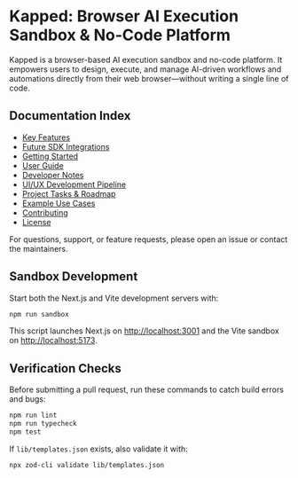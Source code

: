 # Kapped: Browser AI Execution Sandbox & No-Code Platform

Kapped is a browser-based AI execution sandbox and no-code platform. It empowers users to design, execute, and manage AI-driven workflows and automations directly from their web browser—without writing a single line of code.

## Documentation Index

- [Key Features](docs/key-features.md)
- [Future SDK Integrations](docs/future-integrations.md)
- [Getting Started](docs/getting-started.md)
- [User Guide](docs/user-guide.md)
- [Developer Notes](docs/dev-notes.md)
- [UI/UX Development Pipeline](docs/uiux-pipeline.md)
- [Project Tasks & Roadmap](docs/tasks.md)
- [Example Use Cases](docs/use-cases.md)
- [Contributing](docs/contributing.md)
- [License](docs/license.md)

For questions, support, or feature requests, please open an issue or contact the maintainers.

## Sandbox Development

Start both the Next.js and Vite development servers with:

```bash
npm run sandbox
```

This script launches Next.js on [http://localhost:3001](http://localhost:3001) and the Vite sandbox on [http://localhost:5173](http://localhost:5173).

## Verification Checks

Before submitting a pull request, run these commands to catch build errors and bugs:

```bash
npm run lint
npm run typecheck
npm test
```

If `lib/templates.json` exists, also validate it with:

```bash
npx zod-cli validate lib/templates.json
```


